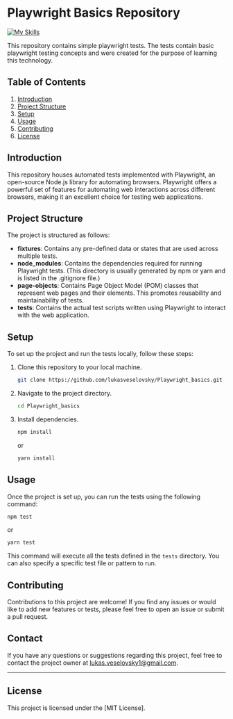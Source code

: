 # Playwright Basics Repository
[![My Skills](https://skillicons.dev/icons?i=js,nodejs,playwright,typescript)](https://skillicons.dev)

This repository contains simple playwright tests. The tests contain basic playwright testing concepts and were created for the purpose of learning this technology.
## Table of Contents
1. [Introduction](#introduction)
2. [Project Structure](#project-structure)
3. [Setup](#setup)
4. [Usage](#usage)
5. [Contributing](#contributing)
6. [License](#license)

## Introduction

This repository houses automated tests implemented with Playwright, an open-source Node.js library for automating browsers. Playwright offers a powerful set of features for automating web interactions across different browsers, making it an excellent choice for testing web applications.

## Project Structure

The project is structured as follows:

- **fixtures**: Contains any pre-defined data or states that are used across multiple tests.
- **node_modules**: Contains the dependencies required for running Playwright tests. (This directory is usually generated by npm or yarn and is listed in the .gitignore file.)
- **page-objects**: Contains Page Object Model (POM) classes that represent web pages and their elements. This promotes reusability and maintainability of tests.
- **tests**: Contains the actual test scripts written using Playwright to interact with the web application.

## Setup

To set up the project and run the tests locally, follow these steps:

1. Clone this repository to your local machine.
   ```sh
   git clone https://github.com/lukasveselovsky/Playwright_basics.git
   ```
2. Navigate to the project directory.
   ```sh
   cd Playwright_basics
   ```
3. Install dependencies.
   ```sh
   npm install
   ```
   or
   ```sh
   yarn install
   ```

## Usage

Once the project is set up, you can run the tests using the following command:

```sh
npm test
```
or
```sh
yarn test
```

This command will execute all the tests defined in the `tests` directory. You can also specify a specific test file or pattern to run.

## Contributing

Contributions to this project are welcome! If you find any issues or would like to add new features or tests, please feel free to open an issue or submit a pull request. 

## Contact

If you have any questions or suggestions regarding this project, feel free to contact the project owner at [lukas.veselovsky1@gmail.com](mailto:lukas.veselovsky1@gmail.com).

---

## License

This project is licensed under the [MIT License].
